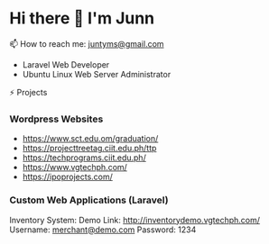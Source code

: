# Hi there 👋 I'm Junn

📫 How to reach me: juntyms@gmail.com
- Laravel Web Developer
- Ubuntu Linux Web Server Administrator
  
⚡ Projects
### Wordpress Websites
- https://www.sct.edu.om/graduation/
- https://projecttreetag.ciit.edu.ph/ttp
- https://techprograms.ciit.edu.ph/
- https://www.vgtechph.com/
- https://ipoprojects.com/


### Custom Web Applications (Laravel)
Inventory System:
Demo Link: http://inventorydemo.vgtechph.com/
Username: merchant@demo.com
Password: 1234


<!--
**juntyms/juntyms** is a ✨ _special_ ✨ repository because its `README.md` (this file) appears on your GitHub profile.

Here are some ideas to get you started:

- 🔭 I’m currently working on ...
- 🌱 I’m currently learning ...
- 👯 I’m looking to collaborate on ...
- 🤔 I’m looking for help with ...
- 💬 Ask me about ...
- 📫 How to reach me: ...
- 😄 Pronouns: ...
- ⚡ Fun fact: ...
-->
